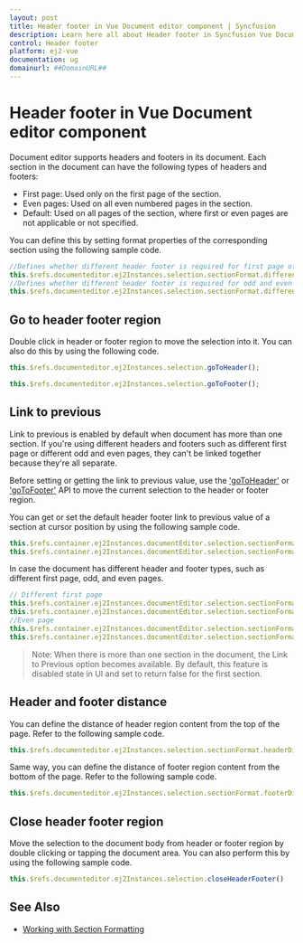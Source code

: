 ```yaml
---
layout: post
title: Header footer in Vue Document editor component | Syncfusion
description: Learn here all about Header footer in Syncfusion Vue Document editor component of Syncfusion Essential JS 2 and more.
control: Header footer 
platform: ej2-vue
documentation: ug
domainurl: ##DomainURL##
---
```


# Header footer in Vue Document editor component

Document editor supports headers and footers in its document. Each section in the document can have the following types of headers and footers:

* First page: Used only on the first page of the section.
* Even pages: Used on all even numbered pages in the section.
* Default: Used on all pages of the section, where first or even pages are not applicable or not specified.

You can define this by setting format properties of the corresponding section using the following sample code.

```javascript
//Defines whether different header footer is required for first page of the section
this.$refs.documenteditor.ej2Instances.selection.sectionFormat.differentFirstPage= true;
//Defines whether different header footer is required for odd and even pages in the section
this.$refs.documenteditor.ej2Instances.selection.sectionFormat.differentOddAndEvenPages= true;
```

## Go to header footer region

Double click in header or footer region to move the selection into it. You can also do this by using the following code.

```javascript
this.$refs.documenteditor.ej2Instances.selection.goToHeader();
```

```javascript
this.$refs.documenteditor.ej2Instances.selection.goToFooter();
```

## Link to previous

Link to previous is enabled by default when document has more than one section. If you're using different headers and footers such as different first page or different odd and even pages, they can't be linked together because they're all separate.

Before setting or getting the link to previous value, use the ['goToHeader'](https://ej2.syncfusion.com/vue/documentation/api/document-editor/selection/#gotoheader) or ['goToFooter'](https://ej2.syncfusion.com/vue/documentation/api/document-editor/selection/#gotofooter) API to move the current selection to the header or footer region.

You can get or set the default header footer link to previous value of a section at cursor position by using the following sample code.

```ts
this.$refs.container.ej2Instances.documentEditor.selection.sectionFormat.oddPageHeader.linkToPrevious = false;
this.$refs.container.ej2Instances.documentEditor.selection.sectionFormat.oddPageFooter.linkToPrevious = false;
```

In case the document has different header and footer types, such as different first page, odd, and even pages.

```ts
// Different first page
this.$refs.container.ej2Instances.documentEditor.selection.sectionFormat.firstPageHeader.linkToPrevious = false;
this.$refs.container.ej2Instances.documentEditor.selection.sectionFormat.firstPageFooter.linkToPrevious = false;
//Even page
this.$refs.container.ej2Instances.documentEditor.selection.sectionFormat.firstPageHeader.linkToPrevious = false;
this.$refs.container.ej2Instances.documentEditor.selection.sectionFormat.firstPageFooter.linkToPrevious = false;
```

>Note: When there is more than one section in the document, the Link to Previous option becomes available. By default, this feature is disabled state in UI and set to return false for the first section.

## Header and footer distance

You can define the distance of header region content from the top of the page. Refer to the following sample code.

```javascript
this.$refs.documenteditor.ej2Instances.selection.sectionFormat.headerDistance= 36;
```

Same way, you can define the distance of footer region content from the bottom of the page. Refer to the following sample code.

```javascript
this.$refs.documenteditor.ej2Instances.selection.sectionFormat.footerDistace= 36;
```

## Close header footer region

Move the selection to the document body from header or footer region by double clicking or tapping the document area. You can also perform this by using the following sample code.

```javascript
this.$refs.documenteditor.ej2Instances.selection.closeHeaderFooter()
```

## See Also

* [Working with Section Formatting](../document-editor/section-format)